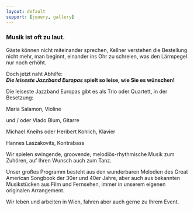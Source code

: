 ```yaml
---
layout: default
support: [jquery, gallery]
---
```




### Musik ist oft zu laut.

Gäste können nicht miteinander sprechen, Kellner verstehen die Bestellung nicht mehr, man beginnt, einander ins Ohr zu schreien, was den Lärmpegel nur noch erhöht.

Doch jetzt naht Abhilfe:  
**_Die leiseste Jazzband Europas_ spielt so leise, wie Sie es wünschen!**


Die leiseste Jazzband Europas gibt es als Trio oder Quartett, in der Besetzung: 

Maria Salamon, Violine

und / oder Vlado Blum, Gitarre

Michael Kneihs oder Heribert Kohlich, Klavier

Hannes Laszakovits, Kontrabass


Wir spielen swingende, groovende, melodiös-rhythmische Musik zum Zuhören, auf Ihren Wunsch auch zum Tanz.

Unser großes Programm besteht aus den wunderbaren Melodien des Great American Songbook der 30er und 40er Jahre, aber auch aus bekannten Musikstücken aus Film und Fernsehen, immer in unserem eigenen originalen Arrangement.

Wir leben und arbeiten in Wien, fahren aber auch gerne zu Ihrem Event.

